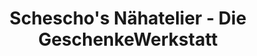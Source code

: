 ---
title: "Schescho's Nähatelier - Die GeschenkeWerkstatt"
url: /langenwetzendorf/scheschos-naehatelier-die-geschenkewerkstatt/
shop: Andenken
---